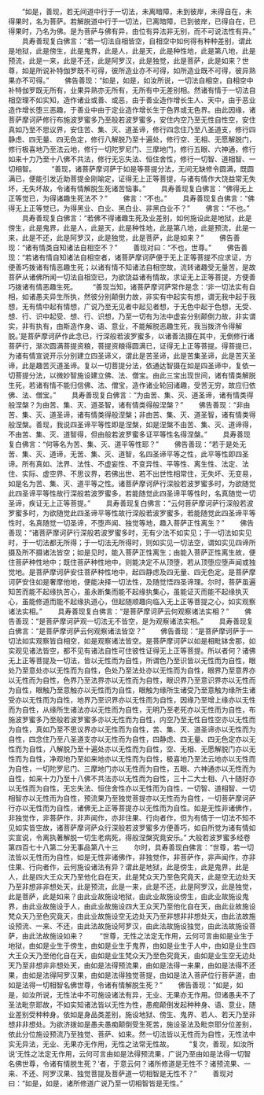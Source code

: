 <!-- { "loadSidebar": true } -->
　　“如是，善现，若无间道中行于一切法，未离暗障，未到彼岸，未得自在，未得果时，名为菩萨。若解脱道中行于一切法，已离暗障，已到彼岸，已得自在，已得果时，乃名为佛。是为菩萨与佛有异，由位有异法非无别，而不可说法性有异。”
　　具寿善现复白佛言：“若一切法自相皆空，自相空中如何得有种种差别，谓此是地狱，此是傍生，此是鬼界，此是人，此是天，此是种性地，此是第八地，此是预流，此是一来，此是不还，此是阿罗汉，此是独觉，此是菩萨，此是如来？世尊，如是所说补特伽罗既不可得，彼所造业亦不可得，如所造业既不可得，彼异熟果亦不可得。”
　　佛告善现：“如是，如是，如汝所说，一切法自相空，自相空中补特伽罗既无所有，业果异熟亦无所有，无所有中无差别相。然诸有情于一切法自相空理不如实知，造作诸业或善、或恶，由于善业造作增长生人、天中，由于恶业造作增长堕三恶趣，于善业中由于定业造作增长生于色界或无色界。由此因缘，诸菩萨摩诃萨修行布施波罗蜜多乃至般若波罗蜜多，安住内空乃至无性自性空，安住真如乃至不思议界，安住苦、集、灭、道圣谛，修行四念住乃至八圣道支，修行四静虑、四无量、四无色定，修行八解脱乃至十遍处，修行空、无相、无愿解脱门，修行极喜地乃至法云地，修行一切陀罗尼门、三摩地门，修行五眼、六神通，修行如来十力乃至十八佛不共法，修行无忘失法、恒住舍性，修行一切智、道相智、一切相智。
　　“善现，诸菩萨摩诃萨于如是等菩提分法，无间无缺修令圆满，既圆满已，便能引发近助菩提金刚喻定，证得无上正等菩提，与诸有情作大饶益常无失坏，无失坏故，令诸有情解脱生死诸苦恼事。”
　　具寿善现复白佛言：“佛得无上正等觉已，为得诸趣生死法不？”
　　佛言：“不也。”
　　具寿善现复白佛言：“佛得无上正等觉已，为得黑业、白业、黑白业、非黑白业不？”
　　佛言：“不也。”
　　具寿善现复白佛言：“若佛不得诸趣生死及业差别，如何施设此是地狱，此是傍生，此是鬼界，此是人，此是天，此是种性地，此是第八地，此是预流，此是一来，此是不还，此是阿罗汉，此是独觉，此是菩萨，此是如来？”
　　佛告善现：“诸有情类自知诸法自相空不？”
　　善现对曰：“不也，世尊。”
　　佛告善现：“若诸有情自知诸法自相空者，诸菩萨摩诃萨便于无上正等菩提不应求证，方便善巧拨诸有情恶趣生死；以诸有情不知诸法自相空故，流转诸趣受无量苦，是故菩萨从诸佛所闻一切法自相空已，为欲饶益诸有情故，求证无上正等菩提，方便善巧拨诸有情恶趣生死。
　　“善现当知，诸菩萨摩诃萨常作是念：‘非一切法实有自相，如诸愚夫异生所执，然彼分别颠倒力故，非实有中起实有想，谓无我中起于我想，无有情中起有情想，广说乃至无见者中起见者想，于无色中起于色想，无受、想、行、识中起受、想、行、识想，乃至一切有为法中虚妄分别颠倒力故，非实谓实，非有执有，由斯造作身、语、意业，不能解脱恶趣生死，我当拨济令得解脱。’是菩萨摩诃萨作此念已，行深般若波罗蜜多，以诸善法摄在其中，无倒修行诸菩萨行，渐次圆满菩提资粮，菩提资粮得圆满已，证得无上正等菩提。得菩提已，为诸有情宣说开示分别建立四圣谛义，谓此是苦圣谛，此是苦集圣谛，此是苦灭圣谛，此是趣苦灭道圣谛。复以一切菩提分法，依通达智摄在如是四圣谛中，复依一切菩提分法，以微妙智施设建立佛、法、僧宝。由此三宝出现世间，诸有情类解脱生死，若诸有情不能归信佛、法、僧宝，造作诸业轮回诸趣，受苦无穷，故应归依佛、法、僧宝。”
　　具寿善现复白佛言：“为由苦、集、灭、道圣谛，诸有情类得般涅槃？为由苦、集、灭、道圣智，诸有情类得般涅槃？”
　　佛告善现：“非由苦、集、灭、道圣谛，诸有情类得般涅槃；非由苦、集、灭、道圣智，诸有情类得般涅槃。善现，我说四圣谛平等性即是涅槃，如是涅槃不由苦、集、灭、道谛得，不由苦、集、灭、道智得，但由般若波罗蜜多证平等性名得涅槃。”
　　具寿善现复白佛言：“何等名为苦、集、灭、道平等性耶？”
　　佛告善现：“若于是处无苦、集、灭、道谛，无苦、集、灭、道智，名四圣谛平等之性，此平等性即四圣谛。所有真如、法界、法性、不虚妄性、不变异性、平等性、离生性、法定、法住、实际、虚空界、不思议界，若佛出世、若不出世性相常住，无失坏、无变易，如是名为苦、集、灭、道平等之性。诸菩萨摩诃萨行深般若波罗蜜多时，为欲随觉此四圣谛平等性故行深般若波罗蜜多，若能随觉此四圣谛平等性时，名真随觉一切圣谛，疾证无上正等菩提。”
　　具寿善现复白佛言：“云何菩萨摩诃萨行深般若波罗蜜多时，为欲随觉此四圣谛平等性故行深般若波罗蜜多，若能随觉此四圣谛平等性时，名真随觉一切圣谛，不堕声闻、独觉等地，趣入菩萨正性离生？”
　　佛告善现：“诸菩萨摩诃萨行深般若波罗蜜多时，无有少法不如实见；于一切法如实见时，于一切法都无所得；于一切法无所得时，则如实见一切法空，谓如实见四谛所摄及所不摄诸法皆空；如是见时，能入菩萨正性离生；由能入菩萨正性离生故，便住菩萨种性地中；既住菩萨种性地中，则能决定不从顶堕，若从顶堕应堕声闻或独觉地。是菩萨摩诃萨安住菩萨种性地中，起四静虑及四无量、四无色定。是菩萨摩诃萨安住如是奢摩他地，便能决择一切法性，及随觉悟四圣谛理。尔时，菩萨虽遍知苦而能不起缘执苦心，虽永断集而能不起缘执集心，虽能证灭而能不起缘执灭心，虽能修道而能不起缘执道心，但起随顺趣向临入无上正等菩提之心，如实观察诸法实相。”
　　具寿善现复白佛言：“是菩萨摩诃萨云何观察诸法实相？”
　　佛告善现：“是菩萨摩诃萨观一切法无不皆空，是为观察诸法实相。”
　　具寿善现复白佛言：“是菩萨摩诃萨云何观察诸法皆空？”
　　佛告善现：“是菩萨摩诃萨于一切法如实观察皆自相空，如是观察诸法皆空。是菩萨摩诃萨以如是相毗钵舍那，如实观见诸法皆空，都不见有诸法自性可住彼性证得无上正等菩提。所以者何？诸佛无上正等菩提及一切法，皆以无性而为自性，所谓色乃至识皆以无性而为自性，眼处乃至意处亦以无性而为自性，色处乃至法处亦以无性而为自性，眼界乃至意界亦以无性而为自性，色界乃至法界亦以无性而为自性，眼识界乃至意识界亦以无性而为自性，眼触乃至意触亦以无性而为自性，眼触为缘所生诸受乃至意触为缘所生诸受亦以无性而为自性，地界乃至识界亦以无性而为自性，因缘乃至增上缘亦以无性而为自性，从缘所生诸法亦以无性而为自性，无明乃至老死亦以无性而为自性，布施波罗蜜多乃至般若波罗蜜多亦以无性而为自性，内空乃至无性自性空亦以无性而为自性，真如乃至不思议界亦以无性而为自性，苦、集、灭、道圣谛亦以无性而为自性，四念住乃至八圣道支亦以无性而为自性，四静虑、四无量、四无色定亦以无性而为自性，八解脱乃至十遍处亦以无性而为自性，空、无相、无愿解脱门亦以无性而为自性，净观地乃至如来地亦以无性而为自性，极喜地乃至法云地亦以无性而为自性，一切陀罗尼门、三摩地门亦以无性而为自性，五眼、六神通亦以无性而为自性，如来十力乃至十八佛不共法亦以无性而为自性，三十二大士相、八十随好亦以无性而为自性，无忘失法、恒住舍性亦以无性而为自性，一切智、道相智、一切相智亦以无性而为自性，预流果乃至独觉菩提亦以无性而为自性，一切菩萨摩诃萨行亦以无性而为自性，诸佛无上正等菩提亦以无性而为自性。如是无性非诸佛作，非独觉作，非菩萨作，非声闻作，亦非住果、行向者作，但为有情于一切法不知不见如实皆空故，诸菩萨摩诃萨众行深般若波罗蜜多方便善巧，如自所觉为诸有情如实宣说，令离执著解脱一切生老病死，得般涅槃究竟安乐。”
大般若波罗蜜多经卷第四百七十八第二分无事品第八十三
　　尔时，具寿善现白佛言：“世尊，若一切法皆以无性而为自性，如是无性非诸佛作，非独觉作，非菩萨作，非声闻作，亦非住果、行向者作，云何施设诸法有异？谓此是地狱，此是傍生，此是鬼界，此是人，此是四大王众天乃至他化自在天，此是梵众天乃至色究竟天，此是空无边处天乃至非想非非想处天，此是预流，此是一来，此是不还，此是阿罗汉，此是独觉，此是菩萨，此是如来？由此业故施设地狱，由此业故施设傍生，由此业故施设鬼界，由此业故施设于人，由此业故施设四大王众天乃至他化自在天，由此业故施设梵众天乃至色究竟天，由此业故施设空无边处天乃至非想非非想处天，由此法故施设预流、一来、不还，由此法故施设阿罗汉，由此法故施设独觉，由此法故施设菩萨，由此法故施设如来？
　　“世尊，无性之法定无作用，云何可言由如是业生于地狱，由如是业生于傍生，由如是业生于鬼界，由如是业生于人中，由如是业生四大王众天乃至他化自在天，由如是业生梵众天乃至色究竟天，由如是业生空无边处天乃至非想非非想处天，由如是法得预流果，由如是法得一来果，由如是法得不还果，由如是法得阿罗汉果，由如是法得独觉菩提，由如是法入菩萨位行菩萨道，由如是法得一切相智名佛世尊，令诸有情解脱生死？”
　　佛告善现：“如是，如是，如汝所说，无性法中不可施设诸法有异，无业、无果亦无作用。但诸愚夫不了圣法毗奈耶故，不如实知诸法皆以无性为性，愚痴颠倒发起种种身、语、意业，随业差别受种种身。依如是身品类差别，施设地狱、傍生、鬼界、若人、若天乃至非想非非想处。为欲济拨如是愚夫愚痴颠倒受生死苦，施设圣法及毗奈耶分位差别，依此分位施设预流乃至独觉、菩萨、如来。然一切法皆以无性而为自性，无性法中实无异法，无业、无果亦无作用，无性之法常无性故。
　　“复次，善现，如汝所说‘无性之法定无作用，云何可言由如是法得预流果，广说乃至由如是法得一切智名佛世尊，令诸有情脱生死？’者，于意云何？诸所修道是无性不？诸预流果、一来、不还、阿罗汉果、独觉菩提及菩萨道一切相智是无性不？”
　　善现对曰：“如是，如是，诸所修道广说乃至一切相智皆是无性。”
